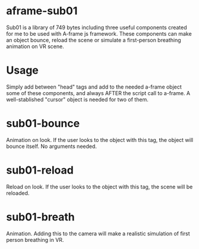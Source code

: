 # aframe-sub01
Sub01 is a library of 749 bytes including three useful components created for me to be used with A-frame js framework. These components can make an object bounce, reload the scene or simulate a first-person breathing animation on VR scene. 
# Usage
Simply add <script src="sub01.js"></script> between "head" tags and add to the needed a-frame object some of these components, and always AFTER the script call to a-frame. A well-stablished "cursor" object is needed for two of them.
# sub01-bounce
Animation on look. If the user looks to the object with this tag, the object will bounce itself. No arguments needed. 
# sub01-reload
Reload on look. If the user looks to the object with this tag, the scene will be reloaded.
# sub01-breath
Animation. Adding this to the camera will make a realistic simulation of first person breathing in VR.
